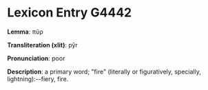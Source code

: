 # Lexicon Entry G4442

**Lemma**: πῦρ

**Transliteration (xlit)**: pŷr

**Pronunciation**: poor

**Description**:
a primary word; "fire" (literally or figuratively, specially, lightning):--fiery, fire.
